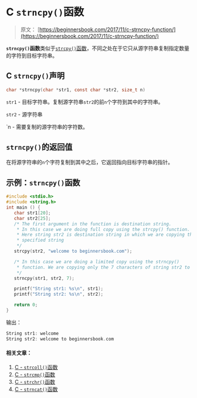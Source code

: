 # C `strncpy()`函数

> 原文： [https://beginnersbook.com/2017/11/c-strncpy-function/](https://beginnersbook.com/2017/11/c-strncpy-function/)

**`strncpy()`函数**类似于[`strcpy()`函数](https://beginnersbook.com/2017/11/c-strcpy-function/)，不同之处在于它只从源字符串复制指定数量的字符到目标字符串。

## C `strncpy()`声明

```c
char *strncpy(char *str1, const char *str2, size_t n)
```

`str1` - 目标字符串。复制源字符串`str2`的前`n`个字符到其中的字符串。

`str2` - 源字符串

`n - 需要复制的源字符串的字符数。

## `strncpy()`的返回值

在将源字符串的`n`个字符复制到其中之后，它返回指向目标字符串的指针。

## 示例：`strncpy()`函数

```c
#include <stdio.h>
#include <string.h>
int main () {
   char str1[20]; 
   char str2[25];
   /* The first argument in the function is destination string. 
    * In this case we are doing full copy using the strcpy() function. 
    * Here string str2 is destination string in which we are copying the 
    * specified string 
    */ 
   strcpy(str2, "welcome to beginnersbook.com");

   /* In this case we are doing a limited copy using the strncpy()
    * function. We are copying only the 7 characters of string str2 to str1
    */
   strncpy(str1, str2, 7);

   printf("String str1: %s\n", str1); 
   printf("String str2: %s\n", str2);

   return 0;
}
```

输出：

```c
String str1: welcome
String str2: welcome to beginnersbook.com
```

#### 相关文章：

1.  [C - `strcoll()`函数](https://beginnersbook.com/2017/11/c-strcoll-function/)
2.  [C - `strcmp()`函数](https://beginnersbook.com/2017/11/c-strcmp-function/)
3.  [C - `strchr()`函数](https://beginnersbook.com/2017/11/c-strchr-function/)
4.  [C - `strncat()`函数](https://beginnersbook.com/2017/11/c-strncat-function/)